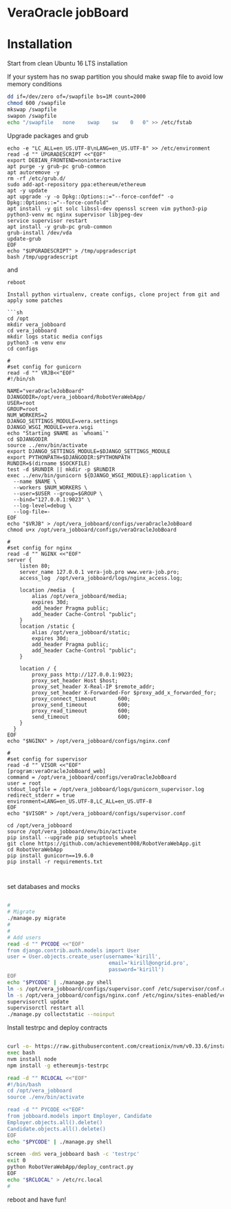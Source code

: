 # VeraOracle jobBoard

# Installation
Start from clean Ubuntu 16 LTS installation

If your system has no swap partition you should make swap file to avoid low memory conditions

```sh
dd if=/dev/zero of=/swapfile bs=1M count=2000
chmod 600 /swapfile
mkswap /swapfile
swapon /swapfile
echo "/swapfile   none    swap    sw    0   0" >> /etc/fstab
```

Upgrade packages and grub

```
echo -e "LC_ALL=en_US.UTF-8\nLANG=en_US.UTF-8" >> /etc/environment
read -d "" UPGRADESCRIPT <<"EOF"
export DEBIAN_FRONTEND=noninteractive
apt purge -y grub-pc grub-common
apt autoremove -y 
rm -rf /etc/grub.d/
sudo add-apt-repository ppa:ethereum/ethereum
apt -y update
apt upgrade -y -o Dpkg::Options::="--force-confdef" -o Dpkg::Options::="--force-confold" 
apt install -y git solc libssl-dev openssl screen vim python3-pip python3-venv mc nginx supervisor libjpeg-dev
service supervisor restart  
apt install -y grub-pc grub-common
grub-install /dev/vda
update-grub
EOF
echo "$UPGRADESCRIPT" > /tmp/upgradescript
bash /tmp/upgradescript
```

and

```sh
reboot
```

```
Install python virtualenv, create configs, clone project from git and apply some patches

```sh
cd /opt
mkdir vera_jobboard
cd vera_jobboard
mkdir logs static media configs
python3 -m venv env
cd configs

#
#set config for gunicorn
read -d "" VRJB<<"EOF"
#!/bin/sh

NAME="veraOracleJobBoard"
DJANGODIR=/opt/vera_jobboard/RobotVeraWebApp/
USER=root
GROUP=root
NUM_WORKERS=2                                    
DJANGO_SETTINGS_MODULE=vera.settings            
DJANGO_WSGI_MODULE=vera.wsgi                     
echo "Starting $NAME as `whoami`"
cd $DJANGODIR
source ../env/bin/activate
export DJANGO_SETTINGS_MODULE=$DJANGO_SETTINGS_MODULE
export PYTHONPATH=$DJANGODIR:$PYTHONPATH
RUNDIR=$(dirname $SOCKFILE)
test -d $RUNDIR || mkdir -p $RUNDIR
exec ../env/bin/gunicorn ${DJANGO_WSGI_MODULE}:application \
  --name $NAME \
  --workers $NUM_WORKERS \
  --user=$USER --group=$GROUP \
  --bind="127.0.0.1:9023" \
  --log-level=debug \
  --log-file=-
EOF
echo "$VRJB" > /opt/vera_jobboard/configs/veraOracleJobBoard
chmod u+x /opt/vera_jobboard/configs/veraOracleJobBoard

#
#set config for nginx
read -d "" NGINX <<"EOF"
server {
    listen 80;
    server_name 127.0.0.1 vera-job.pro www.vera-job.pro;
    access_log  /opt/vera_jobboard/logs/nginx_access.log;

    location /media  {
        alias /opt/vera_jobboard/media;
        expires 30d;
        add_header Pragma public;
        add_header Cache-Control "public";
    }
    location /static {
        alias /opt/vera_jobboard/static;
        expires 30d;
        add_header Pragma public;
        add_header Cache-Control "public";
    }

    location / {
        proxy_pass http://127.0.0.1:9023;
        proxy_set_header Host $host;
        proxy_set_header X-Real-IP $remote_addr;
        proxy_set_header X-Forwarded-For $proxy_add_x_forwarded_for;
        proxy_connect_timeout       600;
        proxy_send_timeout          600;
        proxy_read_timeout          600;
        send_timeout                600;
    }
  }
EOF
echo "$NGINX" > /opt/vera_jobboard/configs/nginx.conf

#
#set config for supervisor
read -d "" VISOR <<"EOF"
[program:veraOracleJobBoard_web]
command = /opt/vera_jobboard/configs/veraOracleJobBoard
user = root
stdout_logfile = /opt/vera_jobboard/logs/gunicorn_supervisor.log
redirect_stderr = true
environment=LANG=en_US.UTF-8,LC_ALL=en_US.UTF-8
EOF
echo "$VISOR" > /opt/vera_jobboard/configs/supervisor.conf

cd /opt/vera_jobboard
source /opt/vera_jobboard/env/bin/activate
pip install --upgrade pip setuptools wheel
git clone https://github.com/achievement008/RobotVeraWebApp.git
cd RobotVeraWebApp
pip install gunicorn==19.6.0
pip install -r requirements.txt



```

set databases and mocks

```sh

#
# Migrate
./manage.py migrate
#
#
# Add users
read -d "" PYCODE <<"EOF"
from django.contrib.auth.models import User
user = User.objects.create_user(username='kirill',
                                 email='kirill@ongrid.pro',
                                 password='kirill')
EOF
echo "$PYCODE" | ./manage.py shell
ln -s /opt/vera_jobboard/configs/supervisor.conf /etc/supervisor/conf.d/veraOracleJobBoard.conf
ln -s /opt/vera_jobboard/configs/nginx.conf /etc/nginx/sites-enabled/vera_jobboard.conf
supervisorctl update
supervisorctl restart all
./manage.py collectstatic --noinput
```

Install testrpc and deploy contracts

```sh

curl -o- https://raw.githubusercontent.com/creationix/nvm/v0.33.6/install.sh | bash
exec bash
nvm install node
npm install -g ethereumjs-testrpc

read -d "" RCLOCAL <<"EOF"
#!/bin/bash
cd /opt/vera_jobboard
source ./env/bin/activate

read -d "" PYCODE <<"EOF"
from jobboard.models import Employer, Candidate
Employer.objects.all().delete()
Candidate.objects.all().delete()
EOF
echo "$PYCODE" | ./manage.py shell

screen -dmS vera_jobboard bash -c 'testrpc'
exit 0
python RobotVeraWebApp/deploy_contract.py
EOF
echo "$RCLOCAL" > /etc/rc.local
#
```

reboot and have fun!